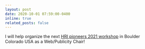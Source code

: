 ```yaml
---
layout: post
date: 2020-10-01 07:59:00-0400
inline: true
related_posts: false
---
```

I will help organize the next <a href="http://www.hripioneers.info/hri21/">HRI pioneers 2021 workshop</a> in Boulder Colorado USA as a Web/Publicity Chair!
